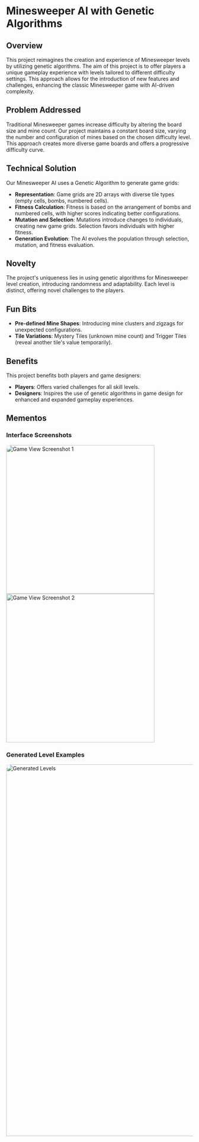 # Minesweeper AI with Genetic Algorithms

## Overview
This project reimagines the creation and experience of Minesweeper levels by utilizing genetic algorithms. The aim of this project is to offer players a unique gameplay experience with levels tailored to different difficulty settings. This approach allows for the introduction of new features and challenges, enhancing the classic Minesweeper game with AI-driven complexity.

## Problem Addressed
Traditional Minesweeper games increase difficulty by altering the board size and mine count. Our project maintains a constant board size, varying the number and configuration of mines based on the chosen difficulty level. This approach creates more diverse game boards and offers a progressive difficulty curve.

## Technical Solution
Our Minesweeper AI uses a Genetic Algorithm to generate game grids:
- **Representation**: Game grids are 2D arrays with diverse tile types (empty cells, bombs, numbered cells).
- **Fitness Calculation**: Fitness is based on the arrangement of bombs and numbered cells, with higher scores indicating better configurations.
- **Mutation and Selection**: Mutations introduce changes to individuals, creating new game grids. Selection favors individuals with higher fitness.
- **Generation Evolution**: The AI evolves the population through selection, mutation, and fitness evaluation.

## Novelty
The project's uniqueness lies in using genetic algorithms for Minesweeper level creation, introducing randomness and adaptability. Each level is distinct, offering novel challenges to the players.

## Fun Bits
- **Pre-defined Mine Shapes**: Introducing mine clusters and zigzags for unexpected configurations.
- **Tile Variations**: Mystery Tiles (unknown mine count) and Trigger Tiles (reveal another tile's value temporarily).

## Benefits
This project benefits both players and game designers:
- **Players**: Offers varied challenges for all skill levels.
- **Designers**: Inspires the use of genetic algorithms in game design for enhanced and expanded gameplay experiences.

## Mementos

### Interface Screenshots
<div style="position: relative;">
  <span style="position: absolute; top: 0; left: 0; background-color: rgba(255, 255, 255, 0.7); padding: 5px;"></span>
  <img src="https://github.com/juhayash/MinesweeperAI/assets/140232266/159c6d4d-2c93-4a0b-b060-24d618ee86c2" alt="Game View Screenshot 1" width="400"/>
  <img src="https://github.com/juhayash/MinesweeperAI/assets/140232266/c73b86ad-ab40-4d4f-bcb8-f0fabe41ade3" alt="Game View Screenshot 2" width="400"/>
</div>

### Generated Level Examples
<div style="position: relative;">
  <span style="position: absolute; top: 0; left: 0; background-color: rgba(255, 255, 255, 0.7); padding: 5px;"></span>
  <img src="https://github.com/juhayash/MinesweeperAI/assets/140232266/c8f5135c-3a16-49ae-b083-62dc18ef5e61" alt="Generated Levels" width="1000"/>
</div>



